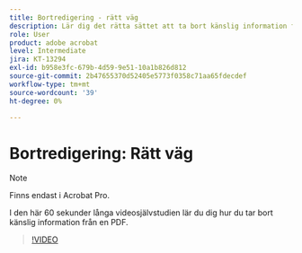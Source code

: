 ```yaml
---
title: Bortredigering - rätt väg
description: Lär dig det rätta sättet att ta bort känslig information från en PDF
role: User
product: adobe acrobat
level: Intermediate
jira: KT-13294
exl-id: b958e3fc-679b-4d59-9e51-10a1b826d812
source-git-commit: 2b47655370d52405e5773f0358c71aa65fdecdef
workflow-type: tm+mt
source-wordcount: '39'
ht-degree: 0%

---
```


# Bortredigering: Rätt väg

>[!NOTE]
>
>Finns endast i Acrobat Pro.

I den här 60 sekunder långa videosjälvstudien lär du dig hur du tar bort känslig information från en PDF.

>[!VIDEO](https://video.tv.adobe.com/v/3411377?quality=12&learn=on&hidetitle=true)
